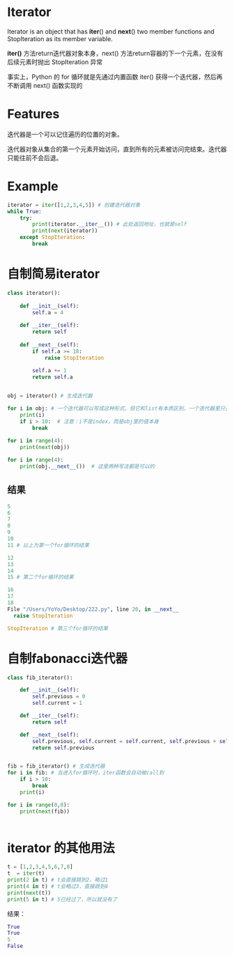 # Iterator
Iterator is an object that has __iter__() and __next__() two member functions and StopIteration as its member variable.

__iter()__ 方法return迭代器对象本身，next() 方法return容器的下一个元素，在没有后续元素时抛出 StopIteration 异常

事实上，Python 的 for 循环就是先通过内置函数 iter() 获得一个迭代器，然后再不断调用 next() 函数实现的

# Features
迭代器是一个可以记住遍历的位置的对象。

迭代器对象从集合的第一个元素开始访问，直到所有的元素被访问完结束。迭代器只能往前不会后退。

# Example
```py
iterator = iter([1,2,3,4,5]) # 创建迭代器对象
while True:
    try:
        print(iterator.__iter__()) # 此处返回地址，也就是self
        print(next(iterator))
    except StopIteration:
        break
```

# 自制简易iterator
```py
class iterator():
    
    def __init__(self):
        self.a = 4
    
    def __iter__(self):
        return self
    
    def __next__(self):
        if self.a >= 18:
            raise StopIteration
            
        self.a += 1
        return self.a 


obj = iterator() # 生成迭代器

for i in obj: # 一个迭代器可以写成这种形式，但它和list有本质区别，一个迭代器里只会有一个值（在这里），只是因为这个实例是iterable的，所以可以写成                      # for循环的形式，实例如果自带iter的函数都可以看成是iterable的
    print(i)
    if i > 10:  # 注意：i不是index，而是obj里的值本身
        break
    
for i in range(4):
    print(next(obj))

for i in range(4):
    print(obj.__next__())  # 这里两种写法都是可以的
```
## 结果
```py
5
6
7
8
9
10
11 # 以上为第一个for循环的结果

12
13
14
15 # 第二个for循环的结果

16
17
18
File "/Users/YoYo/Desktop/222.py", line 20, in __next__
  raise StopIteration

StopIteration # 第三个for循环的结果
```

# 自制fabonacci迭代器
```py
class fib_iterator():

    def __init__(self):
        self.previous = 0
        self.current = 1

    def __iter__(self):
        return self

    def __next__(self):
        self.previous, self.current = self.current, self.previous + self.current
        return self.previous


fib = fib_iterator() # 生成迭代器
for i in fib: # 当进入for循环时，iter函数会自动被call到
    if i > 10:
        break
    print(i)

for i in range(0,8):
    print(next(fib))
    
```

# iterator 的其他用法
```py
t = [1,2,3,4,5,6,7,8]
t  = iter(t)
print(2 in t) # t会直接跳到2，略过1
print(4 in t) # t会略过3，直接跳到4
print(next(t))
print(5 in t) # 5已经过了，所以就没有了
```
结果：
```py
True
True
5
False
```
